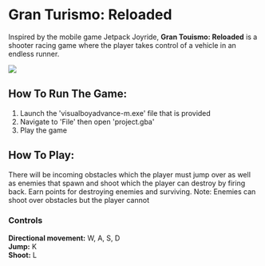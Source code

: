 # Gran Turismo: Reloaded
Inspired by the mobile game Jetpack Joyride, **Gran Touismo: Reloaded** is a shooter racing game where the player takes control of a vehicle in an endless runner. 

![](demo.gif)

## How To Run The Game:
1. Launch the 'visualboyadvance-m.exe' file that is provided 
2. Navigate to 'File' then open 'project.gba' 
3. Play the game

## How To Play:
There will be incoming obstacles which the player must jump over as well as enemies that spawn and shoot which the player can destroy by firing back. Earn points for destroying enemies and surviving. 
Note: Enemies can shoot over obstacles but the player cannot

### Controls

**Directional movement:** W, A, S, D  
**Jump:** K  
**Shoot:** L

